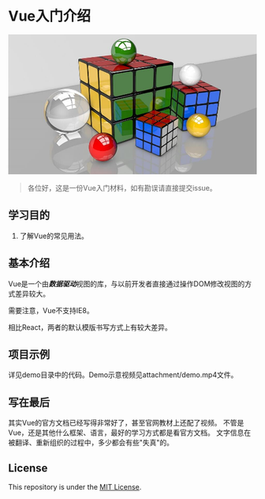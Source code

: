 # Vue入门介绍

![](./attachment/cube.jpg)

> 各位好，这是一份Vue入门材料，如有勘误请直接提交issue。

## 学习目的

1. 了解Vue的常见用法。

## 基本介绍

Vue是一个由***数据驱动***视图的库，与以前开发者直接通过操作DOM修改视图的方式差异较大。

需要注意，Vue不支持IE8。

相比React，两者的默认模版书写方式上有较大差异。

## 项目示例

详见demo目录中的代码。Demo示意视频见attachment/demo.mp4文件。

## 写在最后

其实Vue的官方文档已经写得非常好了，甚至官网教材上还配了视频。
不管是Vue，还是其他什么框架、语言，最好的学习方式都是看官方文档。
文字信息在被翻译、重新组织的过程中，多少都会有些"失真"的。

## License

This repository is under the [MIT License](./LICENSE).
